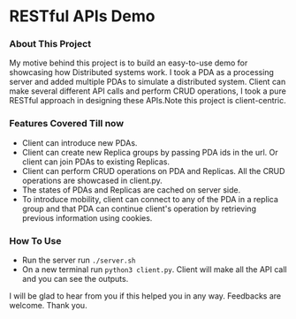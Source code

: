 # RESTful APIs Demo

### About This Project

My motive behind this project is to build an easy-to-use demo for showcasing how Distributed systems work. I took a PDA as a processing server and added multiple PDAs to simulate a distributed system. Client can make several different API calls and perform CRUD operations, I took a pure RESTful approach in designing these APIs.Note this project is client-centric.

### Features Covered Till now

* Client can introduce new PDAs.
* Client can create new Replica groups by passing PDA ids in the url. Or client can join PDAs to existing Replicas.
* Client can perform CRUD operations on PDA and Replicas. All the CRUD operations are showcased in client.py.
* The states of PDAs and Replicas are cached on server side.
* To introduce mobility, client can connect to any of the PDA in a replica group and that PDA can continue client's operation by retrieving previous information using cookies.


### How To Use
* Run the server run `./server.sh`
* On a new terminal run `python3 client.py`. Client will make all the API call and you can see the outputs.

I will be glad to hear from you if this helped you in any way. Feedbacks are welcome. Thank you.
